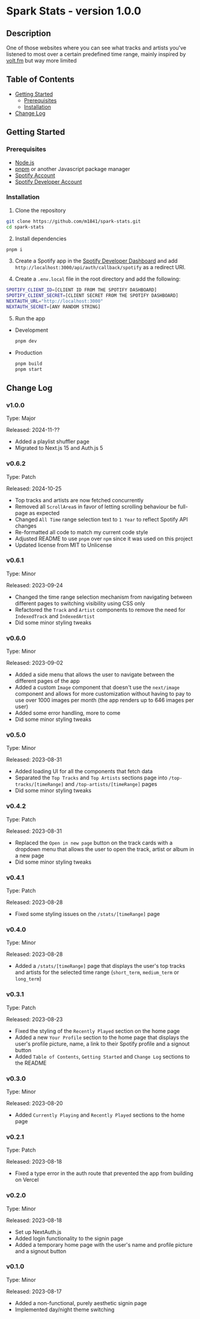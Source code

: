 # Spark Stats - version 1.0.0

## Description

One of those websites where you can see what tracks and artists you've listened to most over a certain predefined time range, mainly inspired by [volt.fm](https://volt.fm) but way more limited

## Table of Contents

- [Getting Started](#getting-started)
  - [Prerequisites](#prerequisites)
  - [Installation](#installation)
- [Change Log](#change-log)

## Getting Started

### Prerequisites

- [Node.js](https://nodejs.org)
- [pnpm](https://pnpm.io/installation) or another Javascript package manager
- [Spotify Account](https://www.spotify.com)
- [Spotify Developer Account](https://developer.spotify.com)

### Installation

1. Clone the repository

```bash
git clone https://github.com/m1841/spark-stats.git
cd spark-stats
```

2. Install dependencies

```bash
pnpm i
```

3. Create a Spotify app in the [Spotify Developer Dashboard](https://developer.spotify.com/dashboard/applications) and add `http://localhost:3000/api/auth/callback/spotify` as a redirect URI.

4. Create a `.env.local` file in the root directory and add the following:

```bash
SPOTIFY_CLIENT_ID=[CLIENT ID FROM THE SPOTIFY DASHBOARD]
SPOTIFY_CLIENT_SECRET=[CLIENT SECRET FROM THE SPOTIFY DASHBOARD]
NEXTAUTH_URL="http://localhost:3000"
NEXTAUTH_SECRET=[ANY RANDOM STRING]
```

5. Run the app

- Development
  ```bash
  pnpm dev
  ```
- Production
  ```bash
  pnpm build
  pnpm start
  ```

## Change Log

### v1.0.0

Type: Major

Released: 2024-11-??

- Added a playlist shuffler page
- Migrated to Next.js 15 and Auth.js 5

### v0.6.2

Type: Patch

Released: 2024-10-25

- Top tracks and artists are now fetched concurrently
- Removed all `ScrollArea`s in favor of letting scrolling behaviour be full-page as expected
- Changed `All Time` range selection text to `1 Year` to reflect Spotify API changes
- Re-formatted all code to match my current code style
- Adjusted README to use `pnpm` over `npm` since it was used on this project
- Updated license from MIT to Unlicense

### v0.6.1

Type: Minor

Released: 2023-09-24

- Changed the time range selection mechanism from navigating between different pages to switching visibility using CSS only
- Refactored the `Track` and `Artist` components to remove the need for `IndexedTrack` and `IndexedArtist`
- Did some minor styling tweaks

### v0.6.0

Type: Minor

Released: 2023-09-02

- Added a side menu that allows the user to navigate between the different pages of the app
- Added a custom `Image` component that doesn't use the `next/image` component and allows for more customization without having to pay to use over 1000 images per month (the app renders up to 646 images per user)
- Added some error handling, more to come
- Did some minor styling tweaks

### v0.5.0

Type: Minor

Released: 2023-08-31

- Added loading UI for all the components that fetch data
- Separated the `Top Tracks` and `Top Artists` sections page into `/top-tracks/[timeRange]` and `/top-artists/[timeRange]` pages
- Did some minor styling tweaks

### v0.4.2

Type: Patch

Released: 2023-08-31

- Replaced the `Open in new page` button on the track cards with a dropdown menu that allows the user to open the track, artist or album in a new page
- Did some minor styling tweaks

### v0.4.1

Type: Patch

Released: 2023-08-28

- Fixed some styling issues on the `/stats/[timeRange]` page

### v0.4.0

Type: Minor

Released: 2023-08-28

- Added a `/stats/[timeRange]` page that displays the user's top tracks and artists for the selected time range (`short_term`, `medium_term` or `long_term`)

### v0.3.1

Type: Patch

Released: 2023-08-23

- Fixed the styling of the `Recently Played` section on the home page
- Added a new `Your Profile` section to the home page that displays the user's profile picture, name, a link to their Spotify profile and a signout button
- Added `Table of Contents`, `Getting Started` and `Change Log` sections to the README

### v0.3.0

Type: Minor

Released: 2023-08-20

- Added `Currently Playing` and `Recently Played` sections to the home page

### v0.2.1

Type: Patch

Released: 2023-08-18

- Fixed a type error in the auth route that prevented the app from building on Vercel

### v0.2.0

Type: Minor

Released: 2023-08-18

- Set up NextAuth.js
- Added login functionality to the signin page
- Added a temporary home page with the user's name and profile picture and a signout button

### v0.1.0

Type: Minor

Released: 2023-08-17

- Added a non-functional, purely aesthetic signin page
- Implemented day/night theme switching

